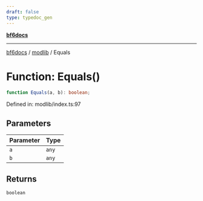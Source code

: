 ```yaml
---
draft: false
type: typedoc_gen
---
```


[**bf6docs**](../../_index.md)

***

[bf6docs](../../_index.md) / [modlib](../_index.md) / Equals

# Function: Equals()

```ts
function Equals(a, b): boolean;
```

Defined in: modlib/index.ts:97

## Parameters

| Parameter | Type |
| ------ | ------ |
| `a` | `any` |
| `b` | `any` |

## Returns

`boolean`

